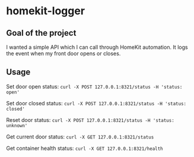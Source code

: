 # homekit-logger

## Goal of the project

I wanted a simple API which I can call through HomeKit automation. It logs the event when my front door opens or closes.

## Usage

Set door open status: `curl -X POST 127.0.0.1:8321/status -H 'status: open'`

Set door closed status: `curl -X POST 127.0.0.1:8321/status -H 'status: closed'`

Reset door status: `curl -X POST 127.0.0.1:8321/status -H 'status: unknown'`

Get current door status: `curl -X GET 127.0.0.1:8321/status`

Get container health status: `curl -X GET 127.0.0.1:8321/health`
